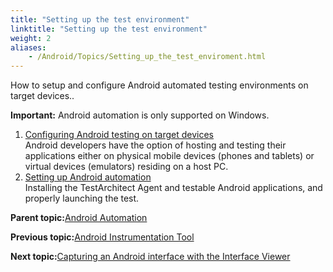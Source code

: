```yaml
--- 
title: "Setting up the test environment"
linktitle: "Setting up the test environment"
weight: 2
aliases: 
    - /Android/Topics/Setting_up_the_test_enviroment.html
---
```


How to setup and configure Android automated testing environments on target devices..

**Important:** Android automation is only supported on Windows.

1.  [Configuring Android testing on target devices](/Android/Topics/Setting_up_installation_target_devices.html)  
Android developers have the option of hosting and testing their applications either on physical mobile devices \(phones and tablets\) or virtual devices \(emulators\) residing on a host PC.
2.  [Setting up Android automation](/Android/Topics/Setting_up_Android_automation.html)  
Installing the TestArchitect Agent and testable Android applications, and properly launching the test.

**Parent topic:**[Android Automation](/Android/Topics/Android_Automation_begin.html)

**Previous topic:**[Android Instrumentation Tool](/Android/Topics/Android_Instrumentation_tool.html)

**Next topic:**[Capturing an Android interface with the Interface Viewer](/Android/Topics/Capturing_Android_interface.html)

